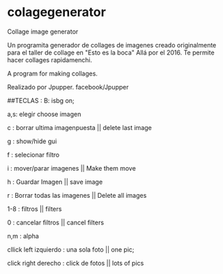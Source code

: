 # colagegenerator
Collage image generator

Un programita generador de collages de imagenes creado originalmente para el taller de collage en "Esto es la boca" Allá por el 2016. Te permite hacer collages rapidamenchi.

A program for making collages.

Realizado por Jpupper.
facebook/Jpupper

##TECLAS :
B: isbg on;

a,s: elegir choose imagen

c : borrar ultima imagenpuesta || delete last image

g : show/hide gui

f : selecionar filtro 

i : mover/parar imagenes || Make them move

h : Guardar Imagen || save image

r : Borrar todas las imagenes || Delete all images

1-8 : filtros || filters

0 : cancelar filtros || cancel filters

n,m : alpha

cllick left izquierdo : una sola foto || one pic;

click right derecho : click de fotos  || lots of pics


